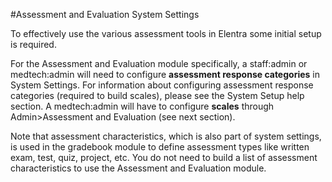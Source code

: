 #Assessment and Evaluation System Settings

To effectively use the various assessment tools in Elentra some initial setup is required.

For the Assessment and Evaluation module specifically, a staff:admin or medtech:admin will need to configure **assessment response categories** in System Settings. For information about configuring assessment response categories (required to build scales), please see the System Setup help section.  A medtech:admin will have to configure **scales** through Admin>Assessment and Evaluation (see next section).

Note that assessment characteristics, which is also part of system settings, is used in the gradebook module to define assessment types like written exam, test, quiz, project, etc.  You do not need to build a list of assessment characteristics to use the Assessment and Evaluation module.
